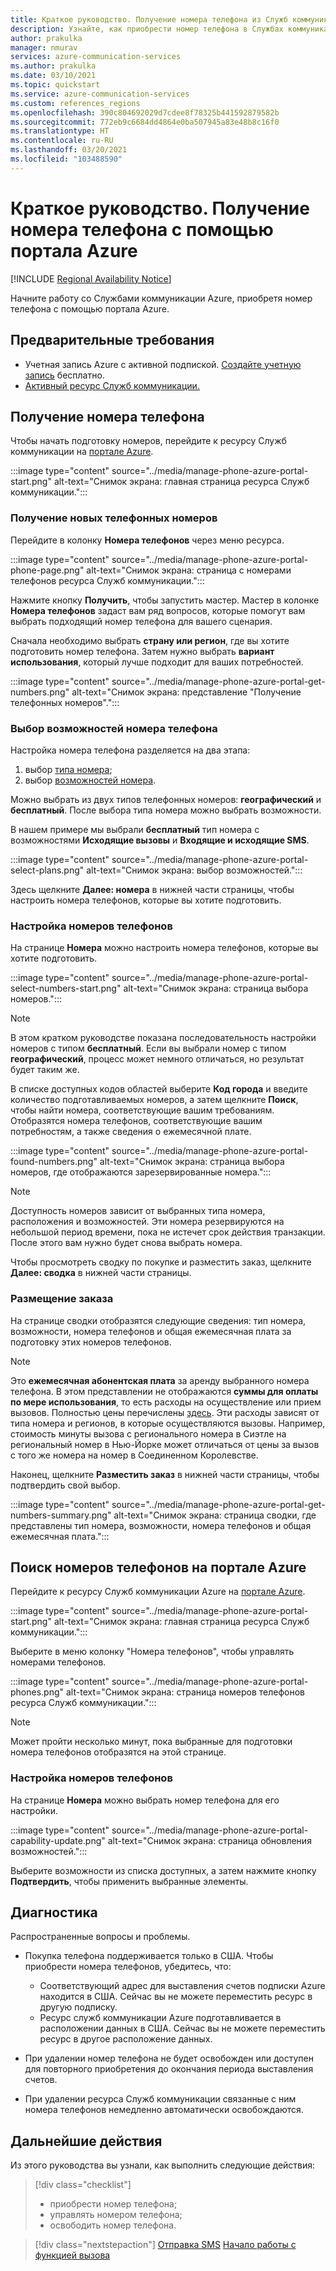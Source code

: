 ```yaml
---
title: Краткое руководство. Получение номера телефона из Служб коммуникации Azure
description: Узнайте, как приобрести номер телефона в Службах коммуникации Azure с помощью портала Azure.
author: prakulka
manager: nmurav
services: azure-communication-services
ms.author: prakulka
ms.date: 03/10/2021
ms.topic: quickstart
ms.service: azure-communication-services
ms.custom: references_regions
ms.openlocfilehash: 390c804692029d7cdee8f78325b441592879582b
ms.sourcegitcommit: 772eb9c6684dd4864e0ba507945a83e48b8c16f0
ms.translationtype: HT
ms.contentlocale: ru-RU
ms.lasthandoff: 03/20/2021
ms.locfileid: "103488590"
---
```

# <a name="quickstart-get-a-phone-number-using-the-azure-portal"></a>Краткое руководство. Получение номера телефона с помощью портала Azure

[!INCLUDE [Regional Availability Notice](../../includes/regional-availability-include.md)]

Начните работу со Службами коммуникации Azure, приобретя номер телефона с помощью портала Azure.

## <a name="prerequisites"></a>Предварительные требования

- Учетная запись Azure с активной подпиской. [Создайте учетную запись](https://azure.microsoft.com/free/?WT.mc_id=A261C142F) бесплатно.
- [Активный ресурс Служб коммуникации.](../create-communication-resource.md)

## <a name="get-a-phone-number"></a>Получение номера телефона

Чтобы начать подготовку номеров, перейдите к ресурсу Служб коммуникации на [портале Azure](https://portal.azure.com).

:::image type="content" source="../media/manage-phone-azure-portal-start.png" alt-text="Снимок экрана: главная страница ресурса Служб коммуникации.":::

### <a name="getting-new-phone-numbers"></a>Получение новых телефонных номеров

Перейдите в колонку **Номера телефонов** через меню ресурса.

:::image type="content" source="../media/manage-phone-azure-portal-phone-page.png" alt-text="Снимок экрана: страница с номерами телефонов ресурса Служб коммуникации.":::

Нажмите кнопку **Получить**, чтобы запустить мастер. Мастер в колонке **Номера телефонов** задаст вам ряд вопросов, которые помогут вам выбрать подходящий номер телефона для вашего сценария.

Сначала необходимо выбрать **страну или регион**, где вы хотите подготовить номер телефона. Затем нужно выбрать **вариант использования**, который лучше подходит для ваших потребностей.

:::image type="content" source="../media/manage-phone-azure-portal-get-numbers.png" alt-text="Снимок экрана: представление &quot;Получение телефонных номеров&quot;.":::

### <a name="select-your-phone-number-features"></a>Выбор возможностей номера телефона

Настройка номера телефона разделяется на два этапа:

1. выбор [типа номера](../../concepts/telephony-sms/plan-solution.md#phone-number-types-in-azure-communication-services);
2. выбор [возможностей номера](../../concepts/telephony-sms/plan-solution.md#phone-number-features-in-azure-communication-services).

Можно выбрать из двух типов телефонных номеров: **географический** и **бесплатный**. После выбора типа номера можно выбрать возможности.

В нашем примере мы выбрали **бесплатный** тип номера с возможностями **Исходящие вызовы** и **Входящие и исходящие SMS**.

:::image type="content" source="../media/manage-phone-azure-portal-select-plans.png" alt-text="Снимок экрана: выбор возможностей.":::

Здесь щелкните **Далее: номера** в нижней части страницы, чтобы настроить номера телефонов, которые вы хотите подготовить.

### <a name="customizing-phone-numbers"></a>Настройка номеров телефонов

На странице **Номера** можно настроить номера телефонов, которые вы хотите подготовить.

:::image type="content" source="../media/manage-phone-azure-portal-select-numbers-start.png" alt-text="Снимок экрана: страница выбора номеров.":::

> [!NOTE]
> В этом кратком руководстве показана последовательность настройки номеров с типом **бесплатный**. Если вы выбрали номер с типом **географический**, процесс может немного отличаться, но результат будет таким же.

В списке доступных кодов областей выберите **Код города** и введите количество подготавливаемых номеров, а затем щелкните **Поиск**, чтобы найти номера, соответствующие вашим требованиям. Отобразятся номера телефонов, соответствующие вашим потребностям, а также сведения о ежемесячной плате.

:::image type="content" source="../media/manage-phone-azure-portal-found-numbers.png" alt-text="Снимок экрана: страница выбора номеров, где отображаются зарезервированные номера.":::

> [!NOTE]
> Доступность номеров зависит от выбранных типа номера, расположения и возможностей.
> Эти номера резервируются на небольшой период времени, пока не истечет срок действия транзакции. После этого вам нужно будет снова выбрать номера.

Чтобы просмотреть сводку по покупке и разместить заказ, щелкните **Далее: сводка** в нижней части страницы.

### <a name="place-order"></a>Размещение заказа

На странице сводки отобразятся следующие сведения: тип номера, возможности, номера телефонов и общая ежемесячная плата за подготовку этих номеров телефонов.

> [!NOTE]
> Это **ежемесячная абонентская плата** за аренду выбранного номера телефона. В этом представлении не отображаются **суммы для оплаты по мере использования**, то есть расходы на осуществление или прием вызовов. Полностью цены перечислены [здесь](../../concepts/pricing.md). Эти расходы зависят от типа номера и регионов, в которые осуществляются вызовы. Например, стоимость минуты вызова с регионального номера в Сиэтле на региональный номер в Нью-Йорке может отличаться от цены за вызов с того же номера на номер в Соединенном Королевстве.

Наконец, щелкните **Разместить заказ** в нижней части страницы, чтобы подтвердить свой выбор.

:::image type="content" source="../media/manage-phone-azure-portal-get-numbers-summary.png" alt-text="Снимок экрана: страница сводки, где представлены тип номера, возможности, номера телефонов и общая ежемесячная плата.":::

## <a name="find-your-phone-numbers-on-the-azure-portal"></a>Поиск номеров телефонов на портале Azure

Перейдите к ресурсу Служб коммуникации Azure на [портале Azure](https://portal.azure.com).

:::image type="content" source="../media/manage-phone-azure-portal-start.png" alt-text="Снимок экрана: главная страница ресурса Служб коммуникации.":::

Выберите в меню колонку "Номера телефонов", чтобы управлять номерами телефонов.

:::image type="content" source="../media/manage-phone-azure-portal-phones.png" alt-text="Снимок экрана: страница номеров телефонов ресурса Служб коммуникации.":::

> [!NOTE]
> Может пройти несколько минут, пока выбранные для подготовки номера телефонов отобразятся на этой странице.


### <a name="customizing-phone-numbers"></a>Настройка номеров телефонов

На странице **Номера** можно выбрать номер телефона для его настройки.

:::image type="content" source="../media/manage-phone-azure-portal-capability-update.png" alt-text="Снимок экрана: страница обновления возможностей.":::

Выберите возможности из списка доступных, а затем нажмите кнопку **Подтвердить**, чтобы применить выбранные элементы.

## <a name="troubleshooting"></a>Диагностика

Распространенные вопросы и проблемы.

- Покупка телефона поддерживается только в США. Чтобы приобрести номера телефонов, убедитесь, что:
  - Соответствующий адрес для выставления счетов подписки Azure находится в США. Сейчас вы не можете переместить ресурс в другую подписку.
  - Ресурс служб коммуникации Azure подготавливается в расположении данных в США. Сейчас вы не можете переместить ресурс в другое расположение данных.

- При удалении номер телефона не будет освобожден или доступен для повторного приобретения до окончания периода выставления счетов.

- При удалении ресурса Служб коммуникации связанные с ним номера телефонов немедленно автоматически освобождаются.

## <a name="next-steps"></a>Дальнейшие действия

Из этого руководства вы узнали, как выполнить следующие действия:

> [!div class="checklist"]
> * приобрести номер телефона;
> * управлять номером телефона;
> * освободить номер телефона.

> [!div class="nextstepaction"]
> [Отправка SMS](../telephony-sms/send.md)
> [Начало работы с функцией вызова](../voice-video-calling/getting-started-with-calling.md)
